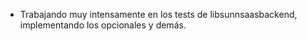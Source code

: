 - Trabajando muy intensamente en los tests de libsunnsaasbackend, implementando los opcionales y demás.
